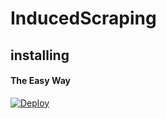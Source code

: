 # InducedScraping


## installing

#### The Easy Way

[![Deploy](https://www.herokucdn.com/deploy/button.svg)](https://heroku.com/deploy?template=https://github.com/Pulsar8806/Moun)




